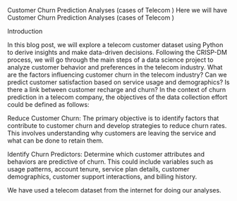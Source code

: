 Customer Churn Prediction Analyses (cases of Telecom )
Here we will have Customer Churn Prediction Analyses (cases of Telecom )

Introduction

In this blog post, we will explore a telecom customer dataset using Python to derive insights and make data-driven decisions. Following the CRISP-DM process, we will go through the main steps of a data science project to analyze customer behavior and preferences in the telecom industry. What are the factors influencing customer churn in the telecom industry? Can we predict customer satisfaction based on service usage and demographics? Is there a link between customer recharge and churn? In the context of churn prediction in a telecom company, the objectives of the data collection effort could be defined as follows:

Reduce Customer Churn: The primary objective is to identify factors that contribute to customer churn and develop strategies to reduce churn rates. This involves understanding why customers are leaving the service and what can be done to retain them.

Identify Churn Predictors: Determine which customer attributes and behaviors are predictive of churn. This could include variables such as usage patterns, account tenure, service plan details, customer demographics, customer support interactions, and billing history.

We have used a telecom dataset from the internet for doing our analyses.

